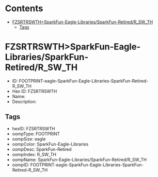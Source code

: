 



Contents
========

* [FZSRTRSWTH>SparkFun-Eagle-Libraries/SparkFun-Retired/R_SW_TH](#fzsrtrswthsparkfun-eagle-librariessparkfun-retiredr_sw_th)
	* [Tags](#tags)

# FZSRTRSWTH>SparkFun-Eagle-Libraries/SparkFun-Retired/R_SW_TH

- ID: FOOTPRINT-eagle-SparkFun-Eagle-Libraries-SparkFun-Retired-R_SW_TH
- Hex ID: FZSRTRSWTH
- Name: 
- Description: 

## Tags

- hexID: FZSRTRSWTH
- oompType: FOOTPRINT
- oompSize: eagle
- oompColor: SparkFun-Eagle-Libraries
- oompDesc: SparkFun-Retired
- oompIndex: R_SW_TH
- oompName: SparkFun-Eagle-Libraries/SparkFun-Retired/R_SW_TH
- oompID: FOOTPRINT-eagle-SparkFun-Eagle-Libraries-SparkFun-Retired-R_SW_TH
